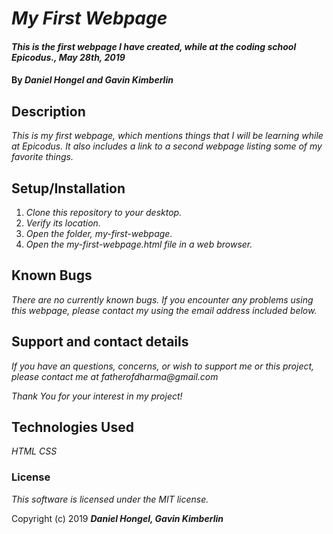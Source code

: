 # _My First Webpage_

#### _This is the first webpage I have created, while at the coding school Epicodus., May 28th, 2019_

#### By _**Daniel Hongel and Gavin Kimberlin**_

## Description

_This is my first webpage, which mentions things that I will be learning while at Epicodus. It also includes a link to a second webpage listing some of my favorite things._

## Setup/Installation

1. _Clone this repository to your desktop._
2. _Verify its location._
3. _Open the folder, my-first-webpage._
4. _Open the my-first-webpage.html file in a web browser._

## Known Bugs

_There are no currently known bugs. If you encounter any problems using this webpage, please contact my using the email address included below._

## Support and contact details

_If you have an questions, concerns, or wish to support me or this project, please contact me at fatherofdharma@gmail.com_

_Thank You for your interest in my project!_

## Technologies Used

_HTML_
_CSS_

### License

*This software is licensed under the MIT license.*

Copyright (c) 2019 **_Daniel Hongel, Gavin Kimberlin_**
